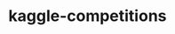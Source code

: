 # kaggle-competitions

<!--## Badges

## Visuals

> screenshot / gif of project

## Project Description

> One paragraph describing purpose of the project

## Getting Started
### Prerequisites

> Programming languages, libraries, technologies require to setup project

### Installation / Setup

> Steps how to compile and launch project

### Usage example

> Examples of use

## Scope of functionalities / Roadmap

> List features, todos, ideas for the future

## Contributing (optional)

> coding style, how to push changes

## Authors / Team

> Your information

## FAQ / Support

> Specific problems, how to get help

## Acknowledgments / Credits

> sources for inspiration, code references-->
